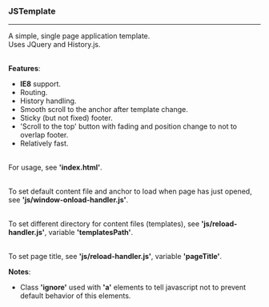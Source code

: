 ### JSTemplate
***
A simple, single page application template.<br />
Uses JQuery and History.js.<br /><br />

**Features**:
* **IE8** support.
* Routing.
* History handling.
* Smooth scroll to the anchor after template change.
* Sticky (but not fixed) footer.
* 'Scroll to the top' button with fading and position change to not to overlap footer.
* Relatively fast.<br /><br />

For usage, see **'index.html'**.<br /><br />

To set default content file and anchor to load when page has just opened,
see **'js/window-onload-handler.js'**.<br /><br />

To set different directory for content files (templates),
see **'js/reload-handler.js'**, variable **'templatesPath'**.<br /><br />

To set page title, see **'js/reload-handler.js'**, variable **'pageTitle'**.

**Notes**:
* Class **'ignore'** used with **'a'** elements to
tell javascript not to prevent default behavior of this elements.
